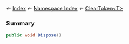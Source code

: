 ← [Index](Api-Index) ← [Namespace Index](Namespace-Index) ← [ClearToken\<T>](System.Collections.Generic.ClearToken`1)

### Summary

```csharp
public void Dispose()
```


